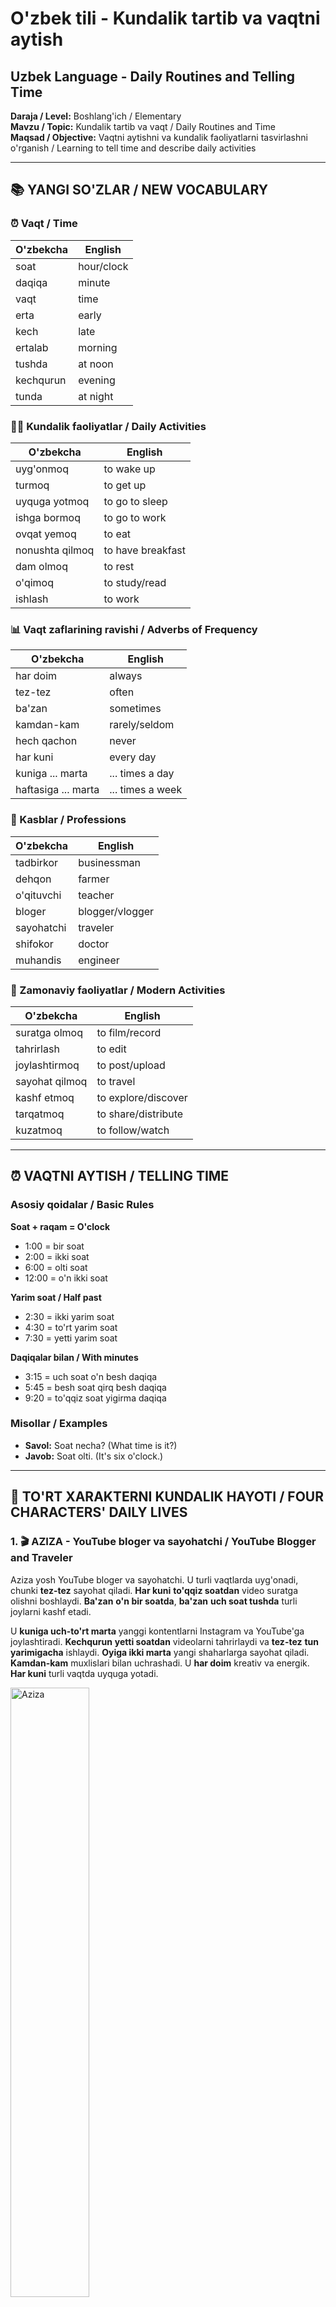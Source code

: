 # O'zbek tili - Kundalik tartib va vaqtni aytish
## Uzbek Language - Daily Routines and Telling Time

**Daraja / Level:** Boshlang'ich / Elementary  
**Mavzu / Topic:** Kundalik tartib va vaqt / Daily Routines and Time  
**Maqsad / Objective:** Vaqtni aytishni va kundalik faoliyatlarni tasvirlashni o'rganish / Learning to tell time and describe daily activities

---

## 📚 YANGI SO'ZLAR / NEW VOCABULARY

### ⏰ Vaqt / Time

| O'zbekcha | English |
|-----------|---------|
| soat | hour/clock |
| daqiqa | minute |
| vaqt | time |
| erta | early |
| kech | late |
| ertalab | morning |
| tushda | at noon |
| kechqurun | evening |
| tunda | at night |

### 🏃‍♂️ Kundalik faoliyatlar / Daily Activities

| O'zbekcha | English |
|-----------|---------|
| uyg'onmoq | to wake up |
| turmoq | to get up |
| uyquga yotmoq | to go to sleep |
| ishga bormoq | to go to work |
| ovqat yemoq | to eat |
| nonushta qilmoq | to have breakfast |
| dam olmoq | to rest |
| o'qimoq | to study/read |
| ishlash | to work |

### 📊 Vaqt zaflarining ravishi / Adverbs of Frequency

| O'zbekcha | English |
|-----------|---------|
| har doim | always |
| tez-tez | often |
| ba'zan | sometimes |
| kamdan-kam | rarely/seldom |
| hech qachon | never |
| har kuni | every day |
| kuniga ... marta | ... times a day |
| haftasiga ... marta | ... times a week |

### 👔 Kasblar / Professions

| O'zbekcha | English |
|-----------|---------|
| tadbirkor | businessman |
| dehqon | farmer |
| o'qituvchi | teacher |
| bloger | blogger/vlogger |
| sayohatchi | traveler |
| shifokor | doctor |
| muhandis | engineer |

### 📱 Zamonaviy faoliyatlar / Modern Activities

| O'zbekcha | English |
|-----------|---------|
| suratga olmoq | to film/record |
| tahrirlash | to edit |
| joylashtirmoq | to post/upload |
| sayohat qilmoq | to travel |
| kashf etmoq | to explore/discover |
| tarqatmoq | to share/distribute |
| kuzatmoq | to follow/watch |

---

## ⏰ VAQTNI AYTISH / TELLING TIME

### Asosiy qoidalar / Basic Rules

**Soat + raqam = O'clock**
- 1:00 = bir soat
- 2:00 = ikki soat  
- 6:00 = olti soat
- 12:00 = o'n ikki soat

**Yarim soat / Half past**
- 2:30 = ikki yarim soat
- 4:30 = to'rt yarim soat
- 7:30 = yetti yarim soat

**Daqiqalar bilan / With minutes**
- 3:15 = uch soat o'n besh daqiqa
- 5:45 = besh soat qirq besh daqiqa
- 9:20 = to'qqiz soat yigirma daqiqa

### Misollar / Examples
- **Savol:** Soat necha? (What time is it?)
- **Javob:** Soat olti. (It's six o'clock.)

---

## 👥 TO'RT XARAKTERNI KUNDALIK HAYOTI / FOUR CHARACTERS' DAILY LIVES

### 1. 🎬 AZIZA - YouTube bloger va sayohatchi / YouTube Blogger and Traveler

Aziza yosh YouTube bloger va sayohatchi. U turli vaqtlarda uyg'onadi, chunki **tez-tez** sayohat qiladi. **Har kuni** **to'qqiz soatdan** video suratga olishni boshlaydi. **Ba'zan** **o'n bir soatda**, **ba'zan** **uch soat tushda** turli joylarni kashf etadi.

U **kuniga uch-to'rt marta** yanggi kontentlarni Instagram va YouTube'ga joylashtiradi. **Kechqurun** **yetti soatdan** videolarni tahrirlaydi va **tez-tez** **tun yarimigacha** ishlaydi. **Oyiga ikki marta** yangi shaharlarga sayohat qiladi. **Kamdan-kam** muxlislari bilan uchrashadi. U **har doim** kreativ va energik. **Har kuni** turli vaqtda uyquga yotadi.

<img src="./images/aziza.png" alt="Aziza" style="width: 50%; height: auto;">

**Translation:** Aziza is a young YouTube blogger and traveler. She wakes up at different times because she travels often. Every day she starts filming videos at nine o'clock. Sometimes at eleven o'clock, sometimes at three in the afternoon she explores different places. She posts new content on Instagram and YouTube three-four times a day. In the evening from seven o'clock she edits videos and often works until midnight. She travels to new cities twice a month. She rarely meets with fans. She is always creative and energetic. She goes to sleep at different times every day.

**Verb List:**
1. uyg'onadi
2. sayohat qiladi
3. suratga olishni boshlaydi
4. kashf etadi
5. joylashtiradi
6. tahrirlaydi
7. ishlaydi
8. uchrashadi
9. uyquga yotadi

### 2. 💼 ANVAR - Millioner tadbirkor / Millionaire Businessman

Anvar boy tadbirkor. U **har kuni** **olti soatda** uyg'onadi. **Olti yarim soatda** sport bilan mashg'ul bo'ladi va **tez-tez** yuguradi. **Sakkiz soatda** maxsus nonushta qiladi. **To'qqiz soatda** o'zining katta ofisiga boradi. 

U **tez-tez** muhim uchrashuvlar o'tkazadi va **kuniga besh-olti marta** telefon qo'ng'iroqlari qabul qiladi. **Ba'zan** **yetti soat kechqurun** maxsus restoranlarda kechki ovqat yeydi. **Kamdan-kam** xayriya tadbirlarida ishtirok etadi. **O'n bir soatda** uyquga yotadi.

<img src="./images/anvar.png" alt="Anvar" style="width: 50%; height: auto;">

**Translation:** Anvar is a wealthy businessman. He wakes up every day at six o'clock. At six-thirty he exercises and often goes running. At eight o'clock he has a special breakfast. At nine o'clock he goes to his big office. He often holds important meetings and receives phone calls five-six times a day. Sometimes at seven in the evening he eats dinner at special restaurants. He rarely participates in charity events. He goes to sleep at eleven o'clock.

**Verb List:**
1. uyg'onadi
2. mashg'ul bo'ladi
3. yuguradi
4. nonushta qiladi
5. boradi
6. uchrashuvlar o'tkazadi
7. qabul qiladi
8. yeydi
9. ishtirok etadi
10. uyquga yotadi

### 3. 🌾 KARIM - Sadoqatli dehqon / Humble Farmer

Karim oddiy dehqon. U **har kuni** **to'rt yarim soatda** uyg'onadi. **Besh soatda** mollarga g'amxo'rlik qiladi va **har doim** ularni boqadi. **Olti soatda** dala ishlariga boradi va **kun bo'yi** qattiq ishlaydi.

**O'n ikki soatda** oddiy tushlik qiladi - non, piyoz va choy. **Olti soat kechqurun** uyga qaytadi. **Yetti soat kechqurun** oilasi bilan kechki ovqat yeydi. U **kamdan-kam** dam oladi, chunki ish ko'p. **To'qqiz soatda** uyquga yotadi va **har doim** charchagan bo'ladi.

<img src="./images/karim.png" alt="Karim" style="width: 50%; height: auto;">

**Translation:** Karim is a simple farmer. He wakes up every day at four-thirty. At five o'clock he takes care of the livestock and always feeds them. At six o'clock he goes to field work and works hard all day. At twelve o'clock he has a simple lunch - bread, onions and tea. At six in the evening he returns home. At seven in the evening he eats dinner with his family. He rarely rests because there is a lot of work. He goes to sleep at nine o'clock and is always tired.

**Verb List:**
1. uyg'onadi
2. g'amxo'rlik qiladi
3. boqadi
4. boradi
5. ishlaydi
6. tushlik qiladi
7. qaytadi
8. yeydi
9. dam oladi
10. uyquga yotadi
11. charchagan bo'ladi

### 4. 👩‍🏫 DILNOZA - O'rta maktab o'qituvchisi / Middle School Teacher

Dilnoza o'rta maktab o'qituvchisi. U **har kuni** **yetti soatda** uyg'onadi va **yetti yarim soatda** nonushta qiladi. **Sakkiz soatda** maktabga boradi va **sakkiz yarim soatdan** dars berishni boshlaydi.

U **kuniga besh marta** turli sinflarda dars beradi va **tez-tez** o'quvchilar bilan gaplashadi. **Ikki soat tushda** uyga qaytadi va **ba'zan** **to'rt soat kechqurun** uy vazifalarini tekshiradi. **Haftasiga ikki marta** ota-onalar bilan uchrashadi. U **har doim** sabr-toqatli va mehribon. **O'n soatda** uyquga yotadi.

<img src="./images/dilnoza.png" alt="Dilnoza" style="width: 50%; height: auto;">

**Translation:** Dilnoza is a middle school teacher. She wakes up every day at seven o'clock and has breakfast at seven-thirty. She goes to school at eight o'clock and starts teaching at eight-thirty. She teaches five times a day in different classes and often talks with students. She returns home at two in the afternoon and sometimes checks homework at four in the evening. She meets with parents twice a week. She is always patient and kind. She goes to sleep at ten o'clock.

**Verb List:**
1. uyg'onadi
2. nonushta qiladi
3. boradi
4. boshlaydi
5. dars beradi
6. gaplashadi
7. qaytadi
8. tekshiradi
9. uchrashadi
10. uyquga yotadi

---

## 🎯 MAQSADLI FE'LLAR / TARGET VERBS FROM STORIES

### Asosiy fe'llar / Main Verbs
Bu fe'llarni ishlatib, har bir qahramon haqida gaplar tuzing. 
*Use these verbs to create sentences about each character.*

| Fe'l / Verb | Ma'nosi / Meaning | Misol / Example |
|-------------|-------------------|-----------------|
| **uyg'onmoq** | to wake up | Anvar har kuni olti soatda uyg'onadi |
| **turmoq** | to get up | Men yetti soatda turaman |
| **bormoq** | to go | Dilnoza maktabga boradi |
| **qaytmoq** | to return | Karim kechqurun uyga qaytadi |
| **yotmoq** | to go to sleep | Aziza turli vaqtda uyquga yotadi |

### Ish fe'llari / Work Verbs

| Fe'l / Verb | Ma'nosi / Meaning | Misol / Example |
|-------------|-------------------|-----------------|
| **ishlash** | to work | Karim dalada ishlaydi |
| **dars bermoq** | to teach | Dilnoza maktabda dars beradi |
| **uchrashuvlar o'tkazmoq** | to hold meetings | Anvar muhim uchrashuvlar o'tkazadi |
| **suratga olmoq** | to film/record | Aziza video suratga oladi |
| **tahrirlash** | to edit | Aziza videolarni tahrirlaydi |

### Ovqat fe'llari / Food Verbs

| Fe'l / Verb | Ma'nosi / Meaning | Misol / Example |
|-------------|-------------------|-----------------|
| **nonushta qilmoq** | to have breakfast | Anvar sakkiz soatda nonushta qiladi |
| **ovqat yemoq** | to eat | Karim oddiy ovqat yeydi |
| **tushlik qilmoq** | to have lunch | Karim o'n ikki soatda tushlik qiladi |

### Boshqa muhim fe'llar / Other Important Verbs

| Fe'l / Verb | Ma'nosi / Meaning | Misol / Example |
|-------------|-------------------|-----------------|
| **sport bilan mashg'ul bo'lmoq** | to exercise | Anvar tez-tez sport qiladi |
| **g'amxo'rlik qilmoq** | to take care of | Karim mollarga g'amxo'rlik qiladi |
| **tekshirmoq** | to check | Dilnoza uy vazifalarini tekshiradi |
| **sayohat qilmoq** | to travel | Aziza tez-tez sayohat qiladi |
| **kashf etmoq** | to explore | Aziza yangi joylarni kashf etadi |
| **joylashtirmoq** | to post/upload | Aziza kontentlarni joylashtiradi |

---

## 📝 MASHQLAR / PRACTICE EXERCISES

### Mashq 1: Vaqtni moslashtiring / Match the Times
Quyidagi vaqtlarni to'g'ri so'zlar bilan moslashtiring:

1. 6:00 → _________ soat
2. 4:30 → _________ yarim soat  
3. 7:15 → _________ soat o'n besh daqiqa
4. 12:00 → _________ soat
5. 9:45 → _________ soat qirq besh daqiqa

**Javoblar:** a) to'rt  b) olti  c) yetti  d) o'n ikki  e) to'qqiz

### Mashq 2: Savollarga javob bering / Answer the Questions

1. Anvar soat nechada uyg'onadi?
2. Karim qaysi vaqtda dala ishlariga boradi?
3. Dilnoza haftasiga necha marta ota-onalar bilan uchrashadi?
4. Kim eng erta uyg'onadi?
5. Qaysi kahramon tez-tez sport bilan mashg'ul bo'ladi?

### Mashq 3: Bo'sh joylarni to'ldiring / Fill in the Blanks
Quyidagi gaplarda to'g'ri ravishlarni qo'ying:

1. Anvar _______ muhim uchrashuvlar o'tkazadi. (tez-tez/kamdan-kam)
2. Karim _______ dam oladi. (har doim/kamdan-kam)  
3. Dilnoza _______ ota-onalar bilan uchrashadi. (haftasiga ikki marta/kuniga uch marta)
4. Anvar _______ xayriya tadbirlarida ishtirok etadi. (tez-tez/kamdan-kam)
5. Karim _______ mollarga g'amxo'rlik qiladi. (ba'zan/har doim)

### Mashq 4: O'zingizning kundalik tartibingizni yozing / Write Your Daily Routine
5 ta gap yozing va quyidagi so'zlarni ishlating:
- Vaqt (soat nechada?)
- Kamida 2 ta ravish (tez-tez, ba'zan, har doim, kamdan-kam)
- Kundalik faoliyatlar

**Misol:**
Men har kuni yetti soatda uyg'onaman. Tez-tez ertalab sport qilaman...

---

## 🗣️ KOMMUNIKATIV MASHQLAR / COMMUNICATIVE EXERCISES

### Mashq 5: Rol o'ynash / Role Play
Guruhda ishlang. Bir talaba qahramon bo'ladi, boshqalari savollar beradi.

**A talaba:** Sen Anvarsan. O'zingning kundalik tartibingni aytib ber.
**B talaba:** Men Anvarmam. Men har kuni olti soatda uyg'onaman. Keyin...

**Navbat:**
- Aziza (YouTube bloger)
- Anvar (millioner tadbirkor)
- Karim (dehqon) 
- Dilnoza (o'qituvchi)

### Mashq 6: Taqqoslash / Character Comparison
Quyidagi jadvalni to'ldiring va juftlikda muhokama qiling:

| Savol | Aziza | Anvar | Karim | Dilnoza |
|-------|-------|-------|-------|------|
| Soat nechada uyg'onadi? | turli vaqtda | 6:00 | 4:30 | 7:00 |
| Eng ko'p nima qiladi? | _______ | _______ | _______ | _______ |
| Qaysi ravishni tez-tez ishlatadi? | _______ | _______ | _______ | _______ |

**Muhokama savollar:**
- Kim eng erta uyg'onadi? Nega?
- Qaysi kahramon eng band? 
- Sen qaysi qahramon bilan o'xshashsan?

### Mashq 7: Intervyu / Interview Activity
Juftlikda ishlang. Bir talaba jurnalist, ikkinchisi qahramon.

**Jurnalist savollari:**
1. Siz soat nechada uyg'onasiz?
2. Ertalab birinchi nima qilasiz?
3. Ishda necha soat o'tirasiz?
4. Tez-tez nima qilasiz?
5. Kechqurun soat nechada uyquga yotasiz?

**Javob beruvchi:** Maqsadli fe'llar jadvalidan foydalaning!

### Mashq 8: Vaqt va faoliyat / Time and Activity
Quyidagi vaqtlarda har bir qahramon nima qilayotganini ayting:

**Soat 6:00 da:**
- Aziza: _______
- Anvar: uyg'onadi
- Karim: _______
- Dilnoza: _______

**Soat 12:00 da:**
- Aziza: _______
- Anvar: _______
- Karim: tushlik qiladi
- Dilnoza: _______

### Mashq 9: O'zingizning qahramoningizni yarating / Create Your Own Character
Maqsadli fe'llardan foydalanib, yangi qahramon yarating:

**Qahramon nomi:** _______
**Kasbi:** _______
**Uyg'onish vaqti:** _______

**Kundalik tartib (5 ta gap yozing):**
1. _______ soatda uyg'onadi va _______
2. Tez-tez _______
3. Ba'zan _______
4. Kamdan-kam _______
5. _______ soatda uyquga yotadi.

### Mashq 10: Kichik guruh muhokamasi / Small Group Discussion
3-4 kishilik guruhlarda quyidagi mavzularni muhokama qiling:

**Mavzu 1:** "Qaysi kahramon eng samarali kun o'tkazadi?"
**Mavzu 2:** "Zamonaviy texnologiya (Aziza kabi) hayotni osonlashtirami?"
**Mavzu 3:** "Qaysi kasb eng qiyin? Eng oson?"

**Foydali iboralar:**
- Menimcha... (In my opinion...)
- Men roziman/rozi emasman... (I agree/disagree...)
- Chunki... (Because...)
- Masalan... (For example...)

---

## 🎯 XULOSA VA TAKRORLASH / SUMMARY AND REVIEW

### Asosiy mavzular / Key Topics Covered:
✅ Vaqtni aytish (soat, yarim, daqiqalar)  
✅ Kundalik faoliyatlar va maqsadli fe'llar  
✅ Vaqt ravishlarining ishlashi  
✅ To'rt xil hayot tarzidagi odamlarning kundalik tartibları  
✅ Kommunikativ mashqlar va rol o'ynash  

### Eslab qoling / Remember:
- **soat + raqam** = o'clock time
- **yarim** = half past
- **har doim > tez-tez > ba'zan > kamdan-kam > hech qachon**
- Vaqt bilan bog'liq savollar: **Soat necha?** (What time is it?)

### Uy vazifasi / Homework:
1. Oila a'zolaringizning kundalik tartibini so'rang va maqsadli fe'llarni ishlatib yozing
2. Yangi so'zlarni yodlang (ayniqsa zamonaviy faoliyatlar)
3. Har kuni soatga qarab vaqtni o'zbekcha aytishni mashq qiling
4. To'rt qahramon haqida 2 ta taqqoslash gapi yozing
5. O'zingizning kundalik tartibingizni Aziza yoki Anvar kabi tasvirlab yozing

---

## 📖 QO'SHIMCHA RESURSLAR / ADDITIONAL RESOURCES

### Foydali iboralar / Useful Phrases:
- **Soat necha?** - What time is it?
- **Vaqt yo'q** - No time
- **Vaqtida** - On time  
- **Kechikdim** - I'm late
- **Ertaroq** - Earlier
- **Kecharoq** - Later

### Raqamlar 1-12 / Numbers 1-12:
1 - bir, 2 - ikki, 3 - uch, 4 - to'rt, 5 - besh, 6 - olti, 7 - yetti, 8 - sakkiz, 9 - to'qqiz, 10 - o'n, 11 - o'n bir, 12 - o'n ikki

---

**O'qituvchi uchun eslatma / Teacher's Note:**  
Bu darslikda elementar darajadagi o'quvchilar uchun vaqt va kundalik tartib mavzusi chuqur o'rganiladi. Har bir mashqni talabalar bilan birga bajaring va yangi so'zlarni takrorlashni unutmang.

**Muvaffaqiyat bilan o'rganing! / Learn Successfully!** 🌟